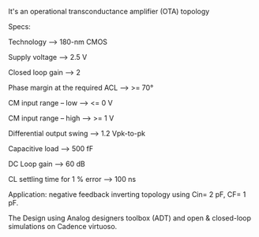 It's an operational transconductance amplifier (OTA) topology 

Specs:

Technology --> 180-nm CMOS

Supply voltage --> 2.5 V

Closed loop gain --> 2

Phase margin at the required ACL --> >= 70°

CM input range – low --> <= 0 V

CM input range – high --> >= 1 V

Differential output swing --> 1.2 Vpk-to-pk

Capacitive load --> 500 fF

DC Loop gain --> 60 dB

CL settling time for 1 % error --> 100 ns

Application: 
negative feedback inverting topology using Cin= 2 pF, CF= 1 pF.

The Design using Analog designers toolbox (ADT) and open & closed-loop simulations on Cadence virtuoso.
